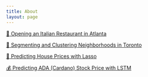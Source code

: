 ```yaml
---
title: About
layout: page
---
```

 [:spaghetti: Opening an Italian Restaurant in Atlanta](https://nbviewer.jupyter.org/github/Claudia-Perez-Ruisanchez/Opening-an-Italian-Restaurant-in-Atlanta/blob/master/NewAtlanta.ipynb)

 [:city_sunset: Segmenting and Clustering Neighborhoods in Toronto](https://nbviewer.jupyter.org/github/Claudia-Perez-Ruisanchez/Toronto/blob/master/Toronto.ipynb)

 [:office: Predicting House Prices with Lasso](https://nbviewer.jupyter.org/github/Claudia-Perez-Ruisanchez/House_Prices_Lasso/blob/master/House_Prices.ipynb)

 [:moneybag: Predicting ADA (Cardano) Stock Price with LSTM](https://nbviewer.jupyter.org/github/Claudia-Perez-Ruisanchez/Cardano/blob/master/Cardano.ipynb)

